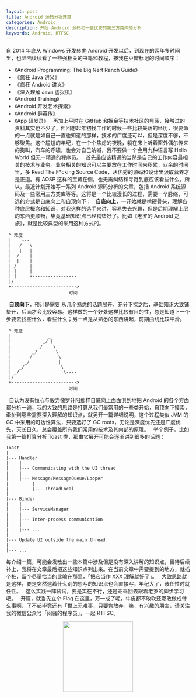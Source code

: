 ```yaml
---
layout: post
title: Android 源码分析开篇
categories: Android
description: 开始 Android 源码和一些优秀的第三方类库的分析
keywords: Android, RTFSC
---
```


自 2014 年底从 Windows 开发转向 Android 开发以后，到现在的两年多时间里，也陆陆续续看了一些强相关的书籍和教程，按我在豆瓣标记的时间顺序：
 
* 《Android Programming: The Big Nert Ranch Guide》
* 《疯狂 Java 讲义》
* 《疯狂 Android 讲义》
* 《深入理解 Java 虚拟机》
* 《Android Training》
* 《Android 开发艺术探索》
* 《Android 群英传》
* 《App 研发录》
 
再加上平时在 GitHub 和掘金等技术社区的晃荡，接触过的资料其实也不少了，但回想起年初找工作的时候一些比较失落的经历，很要命的一点就是如自己一直也知道的那样，技术的广度还可以，但是深度不够，不够聚焦。这个尴尬的年纪，在一个个焦虑的夜晚，躺在床上听着窗外偶尔传来的狗叫，汽车的呼啸，也会对自己呐喊，我不要做一个会用九种语言写 Hello World 但无一精通的程序员。
 
首先最应该精通的当然是自己的工作内容最相关的技术与业务。业务相关的知识可以主要放在工作时间来积累，业余的时间里，多 Read The F*cking Source Code，从优秀的源码和设计里汲取营养才是正道。有 AOSP 这样的宝藏在侧，也无需纠结和寻觅到底应该看些什么。所以，最近计划开始写一系列 Android 源码分析的文章，包括 Android 系统源码及一些常用三方类库等等。这将是一个比较漫长的过程，需要一个脉络，可选的方式是自底向上和自顶向下：
 
**自底向上**，一开始就是啃硬骨头，理解各种底层概念和知识，对我这样的选手来讲，容易失去兴趣，但是后期理解上层的东西更顺畅，毕竟基础知识点已经铺垫好了。比如《老罗的 Android 之旅》，就是比较典型的采用这种方式的。

```
 ^ 难度
 |    ---
 |   /   \
 |   |   |
 |  /    |
 |  |    |
 | /     |
 | |     |
 | |     +-----------------
 |/       
 +------------------------->
                        时间
```
 
**自顶向下**，预计是需要 从几个熟悉的话题展开，充分下探之后，基础知识大致铺垫开，后面才会比较容易。这样做的一个好处这样比较有目的性，总是知道下一个步要去找些什么，看些什么；另一点是从熟悉的东西讲起，前期曲线比较平滑。

```
 ^ 难度
 |              _
 |            _/ |     
 |          _/    \    
 |        _/       \   
 |       /          \  
 |     _/           |  
 |   _/              \ 
 | _/                 \----
 |/              
 +------------------------->
                        时间
```
 
自认为没有恒心与毅力像罗升阳那样自底向上面面俱到地把 Android 的各个方面都分析一遍，我的大致的思路是打算从我们最常用的一些类开始，自顶向下摸索，牵扯到哪些需要深入理解的知识点，就另开一篇详细说明，这个过程类似 JVM 的 GC 中采用的可达性算法，只要选好了 GC roots，无论是深度优先还是广度优先，天长日久，总会覆盖所有我们常用的技术及其内部的原理。
 
举个例子，比如我第一篇打算分析 Toast 类，那由它展开可能会逐渐讲到很多的话题：

```
Toast
|
|--- Handler
|    |
|    |--- Communicating with the UI thread
|    |
|    |--- Message/MessageQueue/Looper
|         |
|         |--- ThreadLocal
|
|--- Binder
|    |
|    |--- ServiceManager
|    |
|    |--- Inter-process communication
|    |
|    |--- ...
|
|--- Update UI outside the main thread
|
|--- ...
```

每介绍一篇，可能会发散出一些本篇中涉及但是没有深入讲解的知识点，留待后续补上，我将在文章最后把这些知识点列出来。在当前文章中需要提到的地方，就插个桩，留个尽量恰当的比喻在那里，「把它当作 XXX 理解就好了」。
 
大致思路就是这样，要是突然逮着什么别的想写的知识点也会直接写，年纪大了，该任性时就任性。
 
这么实践一阵试试，要是实在不行，还是乖乖回去跟着老罗的脚步学习吧。
 
开篇，就当先立个 Flag 在这里，万一成了呢，牛皮都不敢吹还哪敢做成什么事啊，了不起毕竟还有「世上无难事，只要肯放弃」嘛，有兴趣的朋友，请关注我的微信公众号「闷骚的程序员」，一起 RTFSC。

<div align="center"><img width="192px" height="192px" src="http://mazhuang.org/assets/images/qrcode.jpg"/></div>
